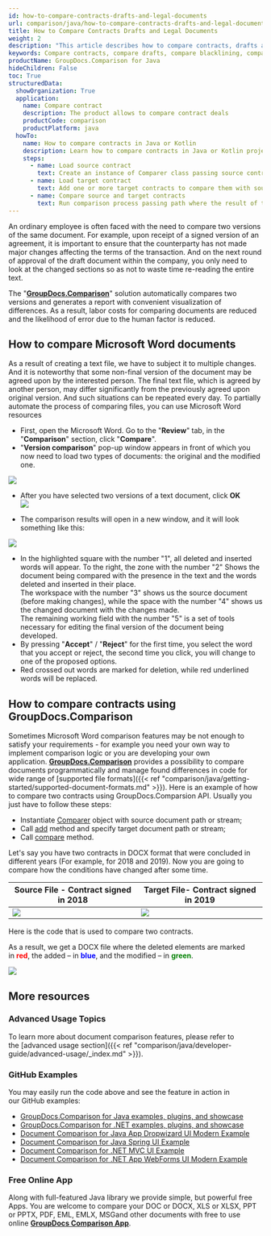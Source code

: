 ```yaml
---
id: how-to-compare-contracts-drafts-and-legal-documents
url: comparison/java/how-to-compare-contracts-drafts-and-legal-documents
title: How to Compare Contracts Drafts and Legal Documents
weight: 2
description: "This article describes how to compare contracts, drafts and legal documents using Microsoft Word blacklining feature and GroupDocs.Comparison API."
keywords: Compare contracts, compare drafts, compare blacklining, compare redlining
productName: GroupDocs.Comparison for Java
hideChildren: False
toc: True
structuredData:
  showOrganization: True
  application:
    name: Compare contract
    description: The product allows to compare contract deals
    productCode: comparison
    productPlatform: java
  howTo:
    name: How to compare contracts in Java or Kotlin
    description: Learn how to compare contracts in Java or Kotlin project
    steps:
      - name: Load source contract
        text: Create an instance of Comparer class passing source contract as a constructor parameter
      - name: Load target contract
        text: Add one or more target contracts to compare them with source one
      - name: Compare source and target contracts
        text: Run comparison process passing path where the result of the comparison will be saved
---
```


An ordinary employee is often faced with the need to compare two versions of the same document. For example, upon receipt of a signed version of an agreement, it is important to ensure that the counterparty has not made major changes affecting the terms of the transaction. And on the next round of approval of the draft document within the company, you only need to look at the changed sections so as not to waste time re-reading the entire text.

The "**[GroupDocs.Comparison](https://products.groupdocs.com/comparison)**" solution automatically compares two versions and generates a report with convenient visualization of differences. As a result, labor costs for comparing documents are reduced and the likelihood of error due to the human factor is reduced.

## How to compare Microsoft Word documents

As a result of creating a text file, we have to subject it to multiple changes. And it is noteworthy that some non-final version of the document may be agreed upon by the interested person. The final text file, which is agreed by another person, may differ significantly from the previously agreed upon original version. And such situations can be repeated every day. To partially automate the process of comparing files, you can use Microsoft Word resources

- First, open the Microsoft Word. Go to the "**Review**" tab, in the "**Comparison**" section, click "**Compare**".
- "**Version comparison**" pop-up window appears in front of which you now need to load two types of documents: the original and the modified one.

![](/comparison/java/images/how-to-compare-contracts-drafts-and-legal-documents.png)

- After you have selected two versions of a text document, click **OK**  
  ![](/comparison/java/images/how-to-compare-contracts-drafts-and-legal-documents_1.png)

- The comparison results will open in a new window, and it will look something like this:

![](/comparison/java/images/how-to-compare-contracts-drafts-and-legal-documents_2.png)

- In the highlighted square with the number "1", all deleted and inserted words will appear. To the right, the zone with the number "2" Shows the document being compared with the presence in the text and the words deleted and inserted in their place.  
  The workspace with the number "3" shows us the source document (before making changes), while the space with the number "4" shows us the changed document with the changes made.  
  The remaining working field with the number "5" is a set of tools necessary for editing the final version of the document being developed.
- By pressing "**Accept**" / "**Reject**" for the first time, you select the word that you accept or reject, the second time you click, you will change to one of the proposed options.
- Red crossed out words are marked for deletion, while red underlined words will be replaced.

## How to compare contracts using GroupDocs.Comparison

Sometimes Microsoft Word comparison features may be not enough to satisfy your requirements - for example you need your own way to implement comparison logic or you are developing your own application. [**GroupDocs.Comparison**](https://products.groupdocs.com/comparison/java) provides a possibility to compare documents programmatically and manage found differences in code for wide range of [supported file formats]({{< ref "comparison/java/getting-started/supported-document-formats.md" >}}). Here is an example of how to compare two contracts using GroupDocs.Comparsion API. Usually you just have to follow these steps:

- Instantiate [Comparer](https://reference.groupdocs.com/comparison/java/com.groupdocs.comparison/Comparer) object with source document path or stream;
- Call [add](<https://reference.groupdocs.com/comparison/java/com.groupdocs.comparison/Comparer#add(java.lang.String)>) method and specify target document path or stream;
- Call [compare](<https://reference.groupdocs.com/comparison/java/com.groupdocs.comparison/Comparer#compare(java.lang.String)>) method.

Let's say you have two contracts in DOCX format that were concluded in different years (For example, for 2018 and 2019). Now you are going to compare how the conditions have changed after some time.

| Source File - Contract signed in 2018                                                  | Target File- Contract signed in 2019                                                   |
| -------------------------------------------------------------------------------------- | -------------------------------------------------------------------------------------- |
| ![](/comparison/java/images/how-to-compare-contracts-drafts-and-legal-documents_3.png) | ![](/comparison/java/images/how-to-compare-contracts-drafts-and-legal-documents_4.png) |

Here is the code that is used to compare two contracts.

<script src="https://gist.github.com/groupdocs-comparison-gists/2fe078a7c1db4dd932ee0ab907d71732.js"></script>

As a result, we get a DOCX file where the deleted elements are marked in <font color="red">**red**</font>, the added – in <font color="blue">**blue**</font>, and the modified – in <font color="green">**green**</font>.

![](/comparison/java/images/how-to-compare-contracts-drafts-and-legal-documents_5.png)

## More resources

### Advanced Usage Topics

To learn more about document comparison features, please refer to the [advanced usage section]({{< ref "comparison/java/developer-guide/advanced-usage/_index.md" >}}).

### GitHub Examples

You may easily run the code above and see the feature in action in our GitHub examples:

- [GroupDocs.Comparison for Java examples, plugins, and showcase](https://github.com/groupdocs-comparison/GroupDocs.Comparison-for-Java)
- [GroupDocs.Comparison for .NET examples, plugins, and showcase](https://github.com/groupdocs-comparison/GroupDocs.Comparison-for-.NET)
- [Document Comparison for Java App Dropwizard UI Modern Example](https://github.com/groupdocs-comparison/GroupDocs.Comparison-for-Java-Dropwizard)
- [Document Comparison for Java Spring UI Example](https://github.com/groupdocs-comparison/GroupDocs.Comparison-for-Java-Spring)
- [Document Comparison for .NET MVC UI Example](https://github.com/groupdocs-comparison/GroupDocs.Comparison-for-.NET-MVC)
- [Document Comparison for .NET App WebForms UI Modern Example](https://github.com/groupdocs-comparison/GroupDocs.Comparison-for-.NET-WebForms)

### Free Online App

Along with full-featured Java library we provide simple, but powerful free Apps.
You are welcome to compare your DOC or DOCX, XLS or XLSX, PPT or PPTX, PDF, EML, EMLX, MSGand other documents with free to use online **[GroupDocs Comparison App](https://products.groupdocs.app/comparison)**.
